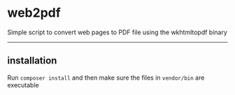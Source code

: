 web2pdf
=======

Simple script to convert web pages to PDF file using the wkhtmltopdf binary

---

installation
------------

Run `composer install` and then make sure the files in `vendor/bin` are executable